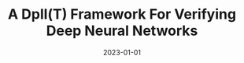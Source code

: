 ---
title: "A Dpll(T) Framework For Verifying Deep Neural Networks"
date: 2023-01-01
venue: ""
paperurl: https://doi.org/10.48550/ARXIV.2307.10266
authors: "Hai Duong, Linhan Li, ThanhVu Nguyen and Matthew B Dwyer"
---